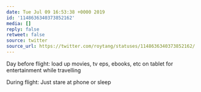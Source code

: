 ```yaml
---
date: Tue Jul 09 16:53:38 +0000 2019
id: '1148636340373852162'
media: []
reply: false
retweet: false
source: twitter
source_url: https://twitter.com/roytang/statuses/1148636340373852162/
---
```


Day before flight: load up movies, tv eps, ebooks, etc on tablet for entertainment while travelling

During flight: Just stare at phone or sleep